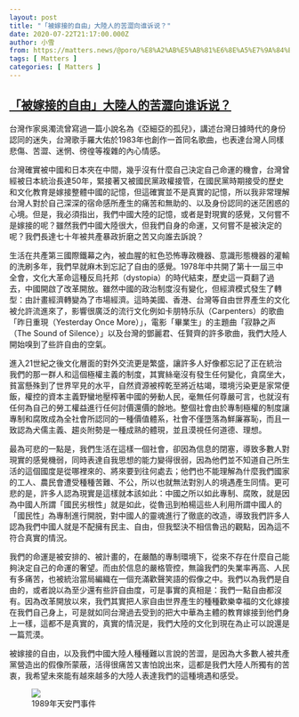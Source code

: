 ```yaml
---
layout: post
title: "「被嫁接的自由」大陸人的苦澀向谁诉说？"
date: 2020-07-22T21:17:00.000Z
author: 小雪
from: https://matters.news/@poro/%E8%A2%AB%E5%AB%81%E6%8E%A5%E7%9A%84%E8%87%AA%E7%94%B1-%E5%A4%A7%E9%99%B8%E4%BA%BA%E7%9A%84%E8%8B%A6%E6%BE%80%E5%90%91%E8%B0%81%E8%AF%89%E8%AF%B4-bafyreifgjt6ys6v4atfj4xdb7ulipqsyzhnmj7f2jcjjgf3fscluj7ss4e
tags: [ Matters ]
categories: [ Matters ]
---
```

<!--1595452620000-->
[「被嫁接的自由」大陸人的苦澀向谁诉说？](https://matters.news/@poro/%E8%A2%AB%E5%AB%81%E6%8E%A5%E7%9A%84%E8%87%AA%E7%94%B1-%E5%A4%A7%E9%99%B8%E4%BA%BA%E7%9A%84%E8%8B%A6%E6%BE%80%E5%90%91%E8%B0%81%E8%AF%89%E8%AF%B4-bafyreifgjt6ys6v4atfj4xdb7ulipqsyzhnmj7f2jcjjgf3fscluj7ss4e)
------

<div>
<p>台灣作家吳濁流曾寫過一篇小說名為《亞細亞的孤兒》，講述台灣日據時代的身份認同的迷失，台灣歌手羅大佑於1983年也創作一首同名歌曲，也表達台灣人同樣悲傷、苦澀、迷惘、徬徨等複雜的內心情感。</p><p>台灣確實被中國和日本夾在中間，幾乎沒有什麼自己決定自己命運的機會，台灣曾經被日本統治長達50年，緊接著又被國民黨政權接管，在國民黨時期接受的歷史和文化教育是嫁接整體中國的記憶，但這確實並不是真實的記憶，所以我非常理解台灣人對於自己深深的宿命感所產生的痛苦和無助的、以及身份認同的迷茫困惑的心境。但是，我必須指出，我們中國大陸的記憶，或者是對現實的感覺，又何嘗不是嫁接的呢？雖然我們中國大陸很大，但我們自身的命運，又何嘗不是被決定的呢？我們長達七十年被共產暴政折磨之苦又向誰去訴說？</p><p>生活在共產第三國際鐵幕之內，被血腥的紅色恐怖專政機器、意識形態機器的灌輸的洗刷多年，我們早就麻木到忘記了自由的感覺。1978年中共開了第十一屆三中全會，文化大革命這種反烏托邦（dystopia）的時代結束，歷史這一頁翻了過去，中國開啟了改革開放。雖然中國的政治制度沒有變化，但經濟模式發生了轉型：由計畫經濟轉變為了市場經濟。這時美國、香港、台灣等自由世界產生的文化被允許流進來了，影響很廣泛的流行文化例如卡朋特乐队（Carpenters）的歌曲「昨日重現（Yesterday Once More）」，電影「畢業生」的主題曲「寂静之声（The Sound of Silence）」以及台灣的鄧麗君、任賢齊的許多歌曲，我們大陸人開始嗅到了些許自由的空氣。</p><p>進入21世紀之後文化層面的對外交流更是繁盛，讓許多人好像都忘記了正在統治我們的那一群人和這個極權主義的制度，其實絲毫沒有發生任何變化，貪腐坐大，貧富懸殊到了世界罕見的水平，自然資源被榨乾至將近枯竭，環境污染更是家常便飯，權控的資本主義野蠻地壓榨著中國的勞動人民，毫無任何尊嚴可言，也就沒有任何為自己的勞工權益進行任何討價還價的餘地。整個社會由於專制極權的制度讓專制和腐敗成為全社會所認同的一種價值體系，社會不僅墮落為鮮廉寡恥，而且一致認為犬儒主義、趨炎附勢是一種成熟的體現，並且漠視任何道德、理想。</p><p>最為可悲的一點是，我們生活在這樣一個社會，卻因為信息的閉塞，導致多數人對現實的感覺機弱，同時表達自我思想的能力變得很弱，因為他們並不知道自己所生活的這個國度是從哪裡來的、將來要到往何處去；他們也不能理解為什麼我們國家的工人、農民會遭受種種苦難、不公，所以也就無法對別人的境遇產生同情。更可悲的是，許多人認為現實是這樣就本該如此：中國之所以如此專制、腐敗，就是因為中國人所謂「國民劣根性」就是如此，從魯迅到柏楊這些人利用所謂中國人的「國民性」為專制進行開脱，對中國人的靈魂進行了徹底的改造，導致我們許多人認為我們中國人就是不配擁有民主、自由，但我堅決不相信魯迅的觀點，因為這不符合真實的情況。</p><p>我們的命運是被安排的、被計畫的，在嚴酷的專制環境下，從來不存在什麼自己能夠決定自己的命運的奢望。而由於信息的嚴格管控，無論我們的失業率再高、人民有多痛苦，也被統治當局編織在一個充滿歡聲笑語的假像之中。我們以為我們是自由的，或者說以為至少還有些許自由度，可是事實的真相是：我們一點自由都沒有。因為改革開放以來，我們其實把人家自由世界產生的種種歡樂幸福的文化嫁接在我們自己身上，可是就如同台灣過去受到的把大中華為主體的教育嫁接到他們身上一樣，這都不是真實的，真實的情況是，我們大陸的文化到現在為止可以說還是一篇荒漠。</p><p>被嫁接的自由，以及我們中國大陸人種種難以言說的苦澀，是因為大多數人被共產黨營造出的假像所蒙蔽，活得很痛苦又害怕說出來，這都是我們大陸人所獨有的苦衷，我希望未來能有越來越多的大陸人表達我們的這種境遇和感受。 </p><figure class="image"><img src="https://assets.matters.news/embed/047c21ae-2f09-47bc-8b1c-949506bbe34f.jpeg" data-asset-id="047c21ae-2f09-47bc-8b1c-949506bbe34f" referrerpolicy="no-referrer"><figcaption><span>1989年天安門事件</span></figcaption></figure><p><br></p>
</div>
